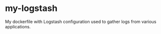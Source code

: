 # my-logstash

My dockerfile with Logstash configuration used to gather logs from
various applications.

